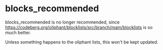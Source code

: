 # blocks_recommended

blocks_recommended is no longer recommended, since https://codeberg.org/oliphant/blocklists/src/branch/main/blocklists is so much better.

Unless something happens to the oliphant lists, this won't be kept updated.
